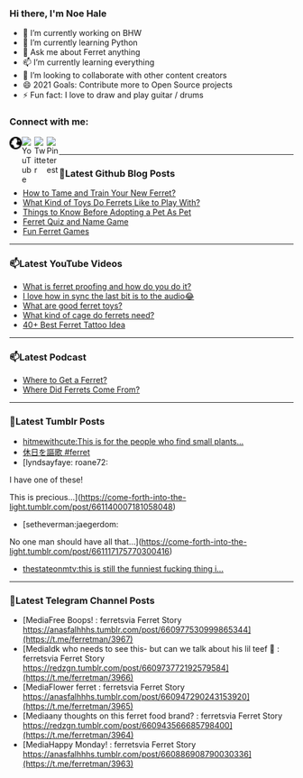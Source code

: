 ### Hi there, I'm Noe Hale

- 🔭 I’m currently working on BHW
- 🌱 I’m currently learning Python
- 💬 Ask me about Ferret anything
- 📫 I’m currently learning everything
- 🔭 I’m looking to collaborate with other content creators
- 😄 2021 Goals: Contribute more to Open Source projects
- ⚡ Fun fact: I love to draw and play guitar / drums

### Connect with me:

[<img align="left" alt="ferretvoice.com" width="22px" src="https://raw.githubusercontent.com/iconic/open-iconic/master/svg/globe.svg" />](https://ferretvoice.com)
[<img align="left" alt="YouTube" width="22px" src="https://cdn.jsdelivr.net/npm/simple-icons@v3/icons/youtube.svg" />](https://www.youtube.com/channel/UCk665XTfaMLVwFVWUmgnDiw)
[<img align="left" alt="Twitter" width="22px" src="https://cdn.jsdelivr.net/npm/simple-icons@v3/icons/twitter.svg" />](https://twitter.com/voiceferret)
[<img align="left" alt="Pinterest" width="22px" src="https://cdn.jsdelivr.net/npm/simple-icons@v3/icons/pinterest.svg" />](https://www.pinterest.com/voiceferret/)

<br />

---
### 🔭Latest Github Blog Posts
<!-- GITHUB:START -->
- [How to Tame and Train Your New Ferret?](http://noehale.github.io/how-to-tame-and-train-your-new-ferret/)
- [What Kind of Toys Do Ferrets Like to Play With?](http://noehale.github.io/what-kind-of-toys-do-ferrets-like-to-play-with/)
- [Things to Know Before Adopting a Pet As Pet](http://noehale.github.io/things-to-know-before-adopting-a-pet-as-pet/)
- [Ferret Quiz and Name Game](http://noehale.github.io/ferret-quiz/)
- [Fun Ferret Games](http://noehale.github.io/fun-ferret-games/)
<!-- GITHUB:END -->
---
### 📫Latest YouTube Videos

<!-- YOUTUBE:START -->
- [What is ferret proofing and how do you do it?](https://www.youtube.com/watch?v=81Syh_DJBQQ)
- [I love how in sync the last bit is to the audio😂](https://www.youtube.com/watch?v=WHBeGHwSlGY)
- [What are good ferret toys?](https://www.youtube.com/watch?v=tPxRilBzc0s)
- [What kind of cage do ferrets need?](https://www.youtube.com/watch?v=xzz6hC3sR5A)
- [40+ Best Ferret Tattoo Idea](https://www.youtube.com/watch?v=KIKqduR6Xcs)
<!-- YOUTUBE:END -->

---
### 📫Latest Podcast

<!-- PODCAST:START -->
- [Where to Get a Ferret?](https://anchor.fm/ferretvoice/episodes/Where-to-Get-a-Ferret-erurfu)
- [Where Did Ferrets Come From?](https://anchor.fm/ferretvoice/episodes/Where-Did-Ferrets-Come-From-eruq8g)
<!-- PODCAST:END -->
---
### 📝Latest Tumblr Posts

<!-- TUMBLR:START -->
- [hitmewithcute:This is for the people who find small plants...](https://come-forth-into-the-light.tumblr.com/post/661207845581242368)
- [休日を謳歌 #ferret](https://come-forth-into-the-light.tumblr.com/post/661162572853149696)
- [lyndsayfaye:
roane72:

I have one of these!


This is precious...](https://come-forth-into-the-light.tumblr.com/post/661140007181058048)
- [setheverman:jaegerdom:

No one man should have all that...](https://come-forth-into-the-light.tumblr.com/post/661117175770300416)
- [thestateonmtv:this is still the funniest fucking thing i...](https://come-forth-into-the-light.tumblr.com/post/661071886203142144)
<!-- TUMBLR:END -->
---
### 📝Latest Telegram Channel Posts

<!-- TELEGRAM:START -->
- [MediaFree Boops! : ferretsvia Ferret Story https://anasfalhhhs.tumblr.com/post/660977530999865344](https://t.me/ferretman/3967)
- [MediaIdk who needs to see this- but can we talk about his lil teef 🥺 : ferretsvia Ferret Story https://redzgn.tumblr.com/post/660973772192579584](https://t.me/ferretman/3966)
- [MediaFlower ferret : ferretsvia Ferret Story https://anasfalhhhs.tumblr.com/post/660947290243153920](https://t.me/ferretman/3965)
- [Mediaany thoughts on this ferret food brand? : ferretsvia Ferret Story https://redzgn.tumblr.com/post/660943566685798400](https://t.me/ferretman/3964)
- [MediaHappy Monday! : ferretsvia Ferret Story https://anasfalhhhs.tumblr.com/post/660886908790030336](https://t.me/ferretman/3963)
<!-- TELEGRAM:END -->
